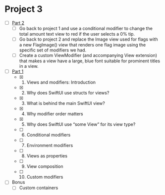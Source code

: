 #  Project 3
- [ ] [Part 2](https://www.hackingwithswift.com/books/ios-swiftui/views-and-modifiers-wrap-up)
    - [ ] Go back to project 1 and use a conditional modifier to change the total amount text view to red if the user selects a 0% tip.
    - [ ] Go back to project 2 and replace the Image view used for flags with a new FlagImage() view that renders one flag image using the specific set of modifiers we had.
    - [ ] Create a custom ViewModifier (and accompanying View extension) that makes a view have a large, blue font suitable for prominent titles in a view.

- [ ] [Part 1](https://www.hackingwithswift.com/100/swiftui/23)
    - [x] 1. Views and modifiers: Introduction
    - [x] 2. Why does SwiftUI use structs for views?
    - [x] 3. What is behind the main SwiftUI view?
    - [x] 4. Why modifier order matters
    - [x] 5. Why does SwiftUI use “some View” for its view type?
    - [ ] 6. Conditional modifiers
    - [ ] 7. Environment modifiers
    - [ ] 8. Views as properties
    - [ ] 9. View composition
    - [ ] 10. Custom modifiers
- [ ] Bonus
    - [ ] Custom containers
